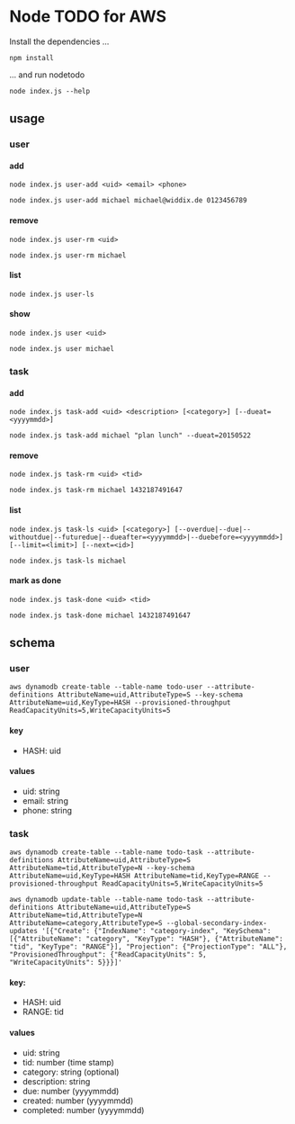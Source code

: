# Node TODO for AWS

Install the dependencies ...

	npm install

... and run nodetodo

	node index.js --help

## usage

### user

#### add

	node index.js user-add <uid> <email> <phone>

	node index.js user-add michael michael@widdix.de 0123456789

#### remove

	node index.js user-rm <uid>

	node index.js user-rm michael

#### list

	node index.js user-ls

#### show

	node index.js user <uid>

	node index.js user michael

### task

#### add

	node index.js task-add <uid> <description> [<category>] [--dueat=<yyyymmdd>] 

	node index.js task-add michael "plan lunch" --dueat=20150522

####  remove

	node index.js task-rm <uid> <tid>

	node index.js task-rm michael 1432187491647

#### list

	node index.js task-ls <uid> [<category>] [--overdue|--due|--withoutdue|--futuredue|--dueafter=<yyyymmdd>|--duebefore=<yyyymmdd>] [--limit=<limit>] [--next=<id>]

	node index.js task-ls michael

#### mark as done

	node index.js task-done <uid> <tid>

	node index.js task-done michael 1432187491647

## schema

### user

	aws dynamodb create-table --table-name todo-user --attribute-definitions AttributeName=uid,AttributeType=S --key-schema AttributeName=uid,KeyType=HASH --provisioned-throughput ReadCapacityUnits=5,WriteCapacityUnits=5

#### key

* HASH: uid

#### values

* uid: string
* email: string
* phone: string

### task

	aws dynamodb create-table --table-name todo-task --attribute-definitions AttributeName=uid,AttributeType=S AttributeName=tid,AttributeType=N --key-schema AttributeName=uid,KeyType=HASH AttributeName=tid,KeyType=RANGE --provisioned-throughput ReadCapacityUnits=5,WriteCapacityUnits=5

	aws dynamodb update-table --table-name todo-task --attribute-definitions AttributeName=uid,AttributeType=S AttributeName=tid,AttributeType=N AttributeName=category,AttributeType=S --global-secondary-index-updates '[{"Create": {"IndexName": "category-index", "KeySchema": [{"AttributeName": "category", "KeyType": "HASH"}, {"AttributeName": "tid", "KeyType": "RANGE"}], "Projection": {"ProjectionType": "ALL"}, "ProvisionedThroughput": {"ReadCapacityUnits": 5, "WriteCapacityUnits": 5}}}]'

#### key: 

* HASH: uid
* RANGE: tid

#### values

* uid: string
* tid: number (time stamp)
* category: string (optional)
* description: string
* due: number (yyyymmdd)
* created: number (yyyymmdd)
* completed: number (yyyymmdd)
